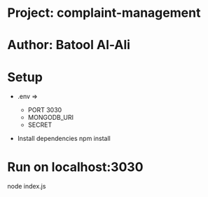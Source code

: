 # Project: complaint-management

# Author: Batool Al-Ali

# Setup
- .env => 
    - PORT 3030
    - MONGODB_URI 
    - SECRET

- Install dependencies
npm install

# Run on localhost:3030
node index.js
